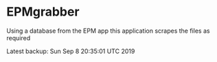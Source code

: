 # EPMgrabber
Using a database from the EPM app this application scrapes the files as required


Latest backup: Sun Sep 8 20:35:01 UTC 2019
